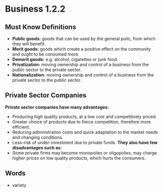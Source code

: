 # Business 1.2.2
## Must Know Definitions
+ **Public goods:** goods that can be used by the general pulic, from which they will benefit.
+ **Merit goods:** goods which create a positive effect on the community and ought to be consumed more.
+ **Demerit goods:** e.g. alcohol, cigarettes or junk food.
+ **Privatization:** moving ownership and control of a business from the public sector to the private sector.
+ **Nationalization:** moving ownership and control of a business from the private sector to the public sector.
## Private Sector Companies
**Private sector companies have many advantages:**
+ Producing high quality products, at a low cost and competitively priced.
+ Greater choice of products due to fierce competition, therefore more efficient.
+ Reducing administration costs and quick adaptation to the market needs and changing conditions.
+ Less-risk of under-investment due to private funds.
**They also have few disadvantages such as:**
+ Some private firms may become monopolies or oligopolies, may charge higher prices on low quality products, which hurts the consumers. 
## Words
+ variety
